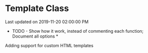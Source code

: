 # Template Class

Last updated on 2019-11-20 02:00:00 PM

* TODO - Show how it work, instead of commenting each function; Document all options *

Adding support for custom HTML templates